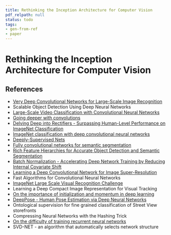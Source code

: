 ```yaml
---
title: Rethinking the Inception Architecture for Computer Vision
pdf_relpath: null
status: todo
tags:
- gen-from-ref
- paper
---
```


# Rethinking the Inception Architecture for Computer Vision

## References

- [Very Deep Convolutional Networks for Large-Scale Image Recognition](./very-deep-convolutional-networks-for-large-scale-image-recognition.md)
- Scalable Object Detection Using Deep Neural Networks
- [Large-Scale Video Classification with Convolutional Neural Networks](./large-scale-video-classification-with-convolutional-neural-networks.md)
- [Going deeper with convolutions](./going-deeper-with-convolutions.md)
- [Delving Deep into Rectifiers - Surpassing Human-Level Performance on ImageNet Classification](./delving-deep-into-rectifiers-surpassing-human-level-performance-on-imagenet-classification.md)
- [ImageNet classification with deep convolutional neural networks](./imagenet-classification-with-deep-convolutional-neural-networks.md)
- [Deeply-Supervised Nets](./deeply-supervised-nets.md)
- [Fully convolutional networks for semantic segmentation](./fully-convolutional-networks-for-semantic-segmentation.md)
- [Rich Feature Hierarchies for Accurate Object Detection and Semantic Segmentation](./rich-feature-hierarchies-for-accurate-object-detection-and-semantic-segmentation.md)
- [Batch Normalization - Accelerating Deep Network Training by Reducing Internal Covariate Shift](./batch-normalization-accelerating-deep-network-training-by-reducing-internal-covariate-shift.md)
- [Learning a Deep Convolutional Network for Image Super-Resolution](./learning-a-deep-convolutional-network-for-image-super-resolution.md)
- Fast Algorithms for Convolutional Neural Networks
- [ImageNet Large Scale Visual Recognition Challenge](./imagenet-large-scale-visual-recognition-challenge.md)
- Learning a Deep Compact Image Representation for Visual Tracking
- [On the importance of initialization and momentum in deep learning](./on-the-importance-of-initialization-and-momentum-in-deep-learning.md)
- [DeepPose - Human Pose Estimation via Deep Neural Networks](./deeppose-human-pose-estimation-via-deep-neural-networks.md)
- Ontological supervision for fine grained classification of Street View storefronts
- Compressing Neural Networks with the Hashing Trick
- [On the difficulty of training recurrent neural networks](./on-the-difficulty-of-training-recurrent-neural-networks.md)
- SVD-NET - an algorithm that automatically selects network structure
